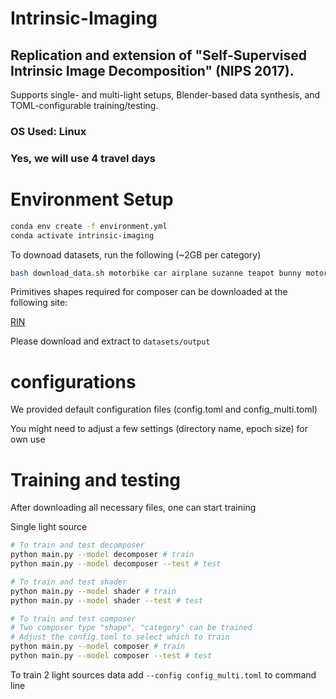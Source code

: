 # Intrinsic-Imaging
## Replication and extension of "Self-Supervised Intrinsic Image Decomposition" (NIPS 2017). 
Supports single- and multi-light setups, Blender-based data synthesis, and TOML-configurable training/testing.

### OS Used: Linux
### Yes, we will use 4 travel days 

# Environment Setup
```bash
conda env create -f environment.yml
conda activate intrinsic-imaging
```

To downoad datasets, run the following (~2GB per category)

```bash
bash download_data.sh motorbike car airplane suzanne teapot bunny motorbike bottle
```

Primitives shapes required for composer can be downloaded at the following site:

[RIN](https://huggingface.co/datasets/greasycat/rin)

Please download and extract to `datasets/output`

# configurations
We provided default configuration files (config.toml and config_multi.toml)

You might need to adjust a few settings (directory name, epoch size) for own use

# Training and testing
After downloading all necessary files, one can start training 

Single light source
```bash
# To train and test decomposer 
python main.py --model decomposer # train
python main.py --model decomposer --test # test

# To train and test shader
python main.py --model shader # train
python main.py --model shader --test # test

# To train and test composer
# Two composer type "shape", "category" can be trained
# Adjust the config.toml to select which to train
python main.py --model composer # train
python main.py --model composer --test # test
```

To train 2 light sources data add `--config config_multi.toml` to command line 

